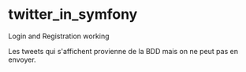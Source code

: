 # twitter_in_symfony

Login and Registration working

Les tweets qui s'affichent provienne de la BDD mais on ne peut pas en envoyer.


